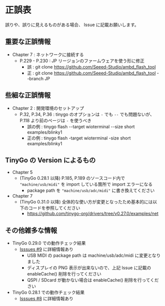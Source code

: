 # 正誤表

誤りや、誤りに見えるものがある場合、 Issue に記載お願いします。

## 重要な正誤情報

- Chapter 7 : ネットワークに接続する
  - P.229 - P.230 : JP リージョンのファームウェアを使う形に修正
    - 誤 : git clone https://github.com/Seeed-Studio/ambd_flash_tool
    - 正 : git clone https://github.com/Seeed-Studio/ambd_flash_tool --branch JP

## 些細な正誤情報

- Chapter 2 : 開発環境のセットアップ
  - P.32, P.34, P.36 : tinygo のオプションは `-` でも `--` でも問題ないが、 P.118 より前のページは `-` を使うべき
    - 誤の例 : tinygo flash --target wioterminal --size short examples/blinky1
    - 正の例 : tinygo flash -target wioterminal -size short examples/blinky1

## TinyGo の Version によるもの

- Chapter 5
  - (TinyGo 0.28.1 以降) P.185, P.189 のソースコード内で `"machine/usb/midi"` を import している箇所で import エラーになる
    - package path を `"machine/usb/adc/midi"` に書き換えてください
- Chapter 7
  - (TinyGo 0.31.0 以降) 全体的な使い方が変更となったため基本的には以下のコードを参照してください
    - https://github.com/tinygo-org/drivers/tree/v0.27.0/examples/net

## その他雑多な情報

- TinyGo 0.29.0 での動作チェック結果
  - [Isssues #9](https://github.com/sago35/tinygobook/issues/9) に詳細情報あり
    - USB MIDI の package path は machine/usb/adc/midi に変更となりました
    - ディスプレイの PNG 表示が出来ないので、上記 Issue に記載の enableCache() 削除を行ってください
    - QSPI / SDcard が動かない場合は enableCache() 削除を行ってください
- TinyGo 0.28.1 での動作チェック結果
  - [Isssues #8](https://github.com/sago35/tinygobook/issues/8) に詳細情報あり
